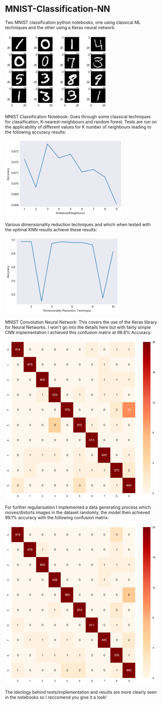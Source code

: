 # MNIST-Classification-NN
Two MNIST classification python notebooks, one using classical ML techniques and the other using a Keras neural network.

![Alt text](https://github.com/MattH96/MNIST-Classification-NN/blob/master/Images/MNISTData.png?raw=true "MNIST Images")

MNIST Classification Notebook:
Goes through some classical techniques for classification, K-nearest-neighbours and random forest. Tests are run on the applicability of different values for K number of neighbours leading to the following accuracy results:

![Alt text](https://github.com/MattH96/MNIST-Classification-NN/blob/master/Images/MNIST%20KNN%20Acc.png?raw=true "KNN Accuracy")

Various dimensionality reduction techniques and which when tested with the optimal KNN results achieve these results:

![Alt text](https://github.com/MattH96/MNIST-Classification-NN/blob/master/Images/DimRed.png?raw=true "Dimensionality Reduction Accuracy")

MNIST Convolution Neural Network:
This covers the use of the Keras library for Neural Networks. I won't go into the details here but with fairly simple CNN implementation I achieved this confusion matrix at 98.8% Accuracy:

![Alt text](https://github.com/MattH96/MNIST-Classification-NN/blob/master/Images/CNNOutput.png?raw=true "CNN Output")

For further regularisation I implemented a data generating process which moves/distorts images in the dataset randomly, the model then achieved 99.1% accuracy with the following confusion matrix:

![Alt text](https://github.com/MattH96/MNIST-Classification-NN/blob/master/Images/DataGenCnn.png?raw=true "CNN with DataGen Output")

The ideology behind tests/implementation and results are more clearly seen in the notebooks so I reccomend you give it a look! 
